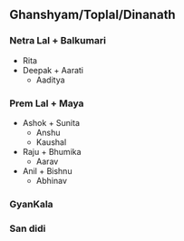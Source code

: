 ## Ghanshyam/Toplal/Dinanath

### Netra Lal + Balkumari 
  * Rita
  * Deepak + Aarati
    * Aaditya

### Prem Lal + Maya
  * Ashok + Sunita
    * Anshu
    * Kaushal
  * Raju + Bhumika
    * Aarav
  * Anil + Bishnu
    * Abhinav

### GyanKala
### San didi
